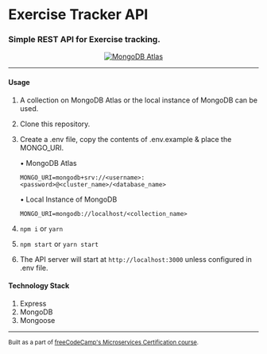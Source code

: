 # Exercise Tracker API

### Simple REST API for Exercise tracking.

<div align="center">

[![MongoDB Atlas](https://img.shields.io/badge/Database-MongoDB%20Atlas-brightgreen?style=for-the-badge&logo=mongodb&color=14aa50)](https://www.mongodb.com/cloud/atlas)

</div>

---

#### Usage

1. A collection on MongoDB Atlas or the local instance of MongoDB can be used.
2. Clone this repository.
3. Create a .env file, copy the contents of .env.example & place the MONGO_URI.

    • MongoDB Atlas

    `MONGO_URI=mongodb+srv://<username>:<password>@<cluster_name>/<database_name>`

    • Local Instance of MongoDB

    `MONGO_URI=mongodb://localhost/<collection_name>`

4. `npm i` or `yarn`
5. `npm start` or `yarn start`
6. The API server will start at `http://localhost:3000` unless configured in .env file.

#### Technology Stack

1. Express
2. MongoDB
3. Mongoose

---

<small>

Built as a part of [freeCodeCamp's Microservices Certification course](https://www.freecodecamp.org/learn/apis-and-microservices/managing-packages-with-npm/).

</small>

